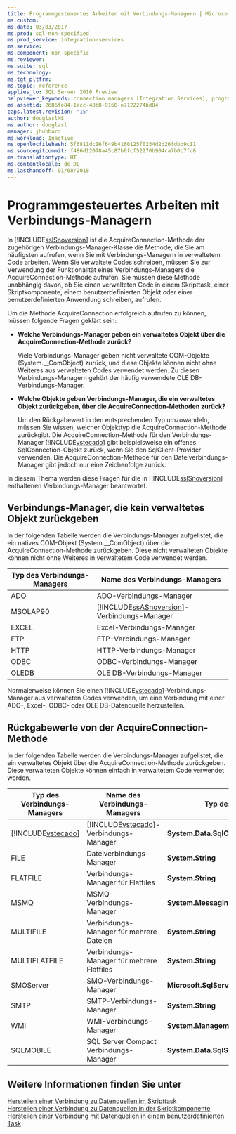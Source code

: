 ```yaml
---
title: Programmgesteuertes Arbeiten mit Verbindungs-Managern | Microsoft-Dokumentation
ms.custom: 
ms.date: 03/03/2017
ms.prod: sql-non-specified
ms.prod_service: integration-services
ms.service: 
ms.component: non-specific
ms.reviewer: 
ms.suite: sql
ms.technology: 
ms.tgt_pltfrm: 
ms.topic: reference
applies_to: SQL Server 2016 Preview
helpviewer_keywords: connection managers [Integration Services], programming
ms.assetid: 2686fe84-1ecc-48b8-9160-e7122274bd84
caps.latest.revision: "15"
author: douglaslMS
ms.author: douglasl
manager: jhubbard
ms.workload: Inactive
ms.openlocfilehash: 5f6811dc16f649b4160125f0234d2d26fdbb9c11
ms.sourcegitcommit: f486d12078a45c87b0fcf52270b904ca7b0c7fc8
ms.translationtype: HT
ms.contentlocale: de-DE
ms.lasthandoff: 01/08/2018
---
```

# <a name="working-with-connection-managers-programmatically"></a>Programmgesteuertes Arbeiten mit Verbindungs-Managern
  In [!INCLUDE[ssISnoversion](../includes/ssisnoversion-md.md)] ist die AcquireConnection-Methode der zugehörigen Verbindungs-Manager-Klasse die Methode, die Sie am häufigsten aufrufen, wenn Sie mit Verbindungs-Managern in verwaltetem Code arbeiten. Wenn Sie verwaltete Codes schreiben, müssen Sie zur Verwendung der Funktionalität eines Verbindungs-Managers die AcquireConnection-Methode aufrufen. Sie müssen diese Methode unabhängig davon, ob Sie einen verwalteten Code in einem Skripttask, einer Skriptkomponente, einem benutzerdefinierten Objekt oder einer benutzerdefinierten Anwendung schreiben, aufrufen.  
  
 Um die Methode AcquireConnection erfolgreich aufrufen zu können, müssen folgende Fragen geklärt sein:  
  
-   **Welche Verbindungs-Manager geben ein verwaltetes Objekt über die AcquireConnection-Methode zurück?**  
  
     Viele Verbindungs-Manager geben nicht verwaltete COM-Objekte (System.__ComObject) zurück, und diese Objekte können nicht ohne Weiteres aus verwalteten Codes verwendet werden. Zu diesen Verbindungs-Managern gehört der häufig verwendete OLE DB-Verbindungs-Manager.  
  
-   **Welche Objekte geben Verbindungs-Manager, die ein verwaltetes Objekt zurückgeben, über die AcquireConnection-Methoden zurück?**  
  
     Um den Rückgabewert in den entsprechenden Typ umzuwandeln, müssen Sie wissen, welcher Objekttyp die AcquireConnection-Methode zurückgibt. Die AcquireConnection-Methode für den Verbindungs-Manager [!INCLUDE[vstecado](../includes/vstecado-md.md)] gibt beispielsweise ein offenes SqlConnection-Objekt zurück, wenn Sie den SqlClient-Provider verwenden. Die AcquireConnection-Methode für den Dateiverbindungs-Manager gibt jedoch nur eine Zeichenfolge zurück.  
  
 In diesem Thema werden diese Fragen für die in [!INCLUDE[ssISnoversion](../includes/ssisnoversion-md.md)] enthaltenen Verbindungs-Manager beantwortet.  
  
## <a name="connection-managers-that-do-not-return-a-managed-object"></a>Verbindungs-Manager, die kein verwaltetes Objekt zurückgeben  
 In der folgenden Tabelle werden die Verbindungs-Manager aufgelistet, die ein natives COM-Objekt (System.__ComObject) über die AcquireConnection-Methode zurückgeben. Diese nicht verwalteten Objekte können nicht ohne Weiteres in verwaltetem Code verwendet werden.  
  
|Typ des Verbindungs-Managers|Name des Verbindungs-Managers|  
|-----------------------------|-----------------------------|  
|ADO|ADO-Verbindungs-Manager|  
|MSOLAP90|[!INCLUDE[ssASnoversion](../includes/ssasnoversion-md.md)]-Verbindungs-Manager|  
|EXCEL|Excel-Verbindungs-Manager|  
|FTP|FTP-Verbindungs-Manager|  
|HTTP|HTTP-Verbindungs-Manager|  
|ODBC|ODBC-Verbindungs-Manager|  
|OLEDB|OLE DB-Verbindungs-Manager|  
  
 Normalerweise können Sie einen [!INCLUDE[vstecado](../includes/vstecado-md.md)]-Verbindungs-Manager aus verwalteten Codes verwenden, um eine Verbindung mit einer ADO-, Excel-, ODBC- oder OLE DB-Datenquelle herzustellen.  
  
## <a name="return-values-from-the-acquireconnection-method"></a>Rückgabewerte von der AcquireConnection-Methode  
 In der folgenden Tabelle werden die Verbindungs-Manager aufgelistet, die ein verwaltetes Objekt über die AcquireConnection-Methode zurückgeben. Diese verwalteten Objekte können einfach in verwaltetem Code verwendet werden.  
  
|Typ des Verbindungs-Managers|Name des Verbindungs-Managers|Typ des Rückgabewerts|Zusätzliche Informationen|  
|-----------------------------|-----------------------------|--------------------------|----------------------------|  
|[!INCLUDE[vstecado](../includes/vstecado-md.md)]|[!INCLUDE[vstecado](../includes/vstecado-md.md)]-Verbindungs-Manager|**System.Data.SqlClient.SqlConnection**||  
|FILE|Dateiverbindungs-Manager|**System.String**|Pfad zur Datei.|  
|FLATFILE|Verbindungs-Manager für Flatfiles|**System.String**|Pfad zur Datei.|  
|MSMQ|MSMQ-Verbindungs-Manager|**System.Messaging.MessageQueue**||  
|MULTIFILE|Verbindungs-Manager für mehrere Dateien|**System.String**|Pfad zu einer der Dateien.|  
|MULTIFLATFILE|Verbindungs-Manager für mehrere Flatfiles|**System.String**|Pfad zu einer der Dateien.|  
|SMOServer|SMO-Verbindungs-Manager|**Microsoft.SqlServer.Management.Smo.Server**||  
|SMTP|SMTP-Verbindungs-Manager|**System.String**|Beispiel: `SmtpServer=<server name>;UseWindowsAuthentication=True;EnableSsl=False;`|  
|WMI|WMI-Verbindungs-Manager|**System.Management.ManagementScope**||  
|SQLMOBILE|SQL Server Compact Verbindungs-Manager|**System.Data.SqlServerCe.SqlCeConnection**||  
  
## <a name="see-also"></a>Weitere Informationen finden Sie unter  
 [Herstellen einer Verbindung zu Datenquellen im Skripttask](../integration-services/extending-packages-scripting/task/connecting-to-data-sources-in-the-script-task.md)   
 [Herstellen einer Verbindung zu Datenquellen in der Skriptkomponente](../integration-services/extending-packages-scripting/data-flow-script-component/connecting-to-data-sources-in-the-script-component.md)   
 [Herstellen einer Verbindung mit Datenquellen in einem benutzerdefinierten Task](../integration-services/extending-packages-custom-objects/task/connecting-to-data-sources-in-a-custom-task.md)  
  
  
